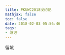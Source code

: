 ```yaml
---
title: PKUWC2018没约记
mathjax: false
toc: false
date: 2018-02-03 05:56:46
tags:
- 游记
---
```

留坑

<!-- more -->



